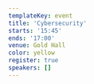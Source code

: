 ```yaml
---
templateKey: event
title: 'Cybersecurity'
starts: '15:45'
ends: '17:00'
venue: Gold Hall
color: yellow
register: true
speakers: []
---
```

